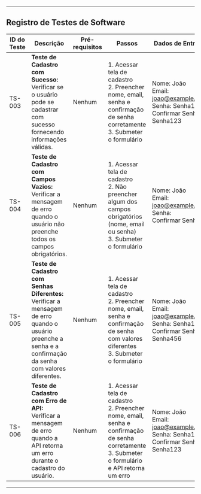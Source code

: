 

---

## Registro de Testes de Software

| ID do Teste | Descrição                         | Pré-requisitos | Passos                      | Dados de Entrada        | Resultado Esperado       | Resultado Obtido | Status | Observações |
|-------------|-----------------------------------|----------------|-----------------------------|-------------------------|--------------------------|------------------|--------|-------------|
| TS-003      | **Teste de Cadastro com Sucesso:** Verificar se o usuário pode se cadastrar com sucesso fornecendo informações válidas. | Nenhum         | 1. Acessar tela de cadastro<br>2. Preencher nome, email, senha e confirmação de senha corretamente<br>3. Submeter o formulário | Nome: João<br>Email: joao@example.com<br>Senha: Senha123<br>Confirmar Senha: Senha123 | Cadastro bem-sucedido e exibição de mensagem de sucesso | Sucesso          | Passou | N/A         |
| TS-004      | **Teste de Cadastro com Campos Vazios:** Verificar a mensagem de erro quando o usuário não preenche todos os campos obrigatórios. | Nenhum         | 1. Acessar tela de cadastro<br>2. Não preencher algum dos campos obrigatórios (nome, email ou senha)<br>3. Submeter o formulário | Nome: João<br>Email: joao@example.com<br>Senha: <br>Confirmar Senha: | Exibição de mensagem de erro "Preencha todos os campos!" | Sucesso          | Passou | N/A         |
| TS-005      | **Teste de Cadastro com Senhas Diferentes:** Verificar a mensagem de erro quando o usuário preenche a senha e a confirmação da senha com valores diferentes. | Nenhum         | 1. Acessar tela de cadastro<br>2. Preencher nome, email, senha e confirmação de senha com valores diferentes<br>3. Submeter o formulário | Nome: João<br>Email: joao@example.com<br>Senha: Senha123<br>Confirmar Senha: Senha456 | Exibição de mensagem de erro "Senha diferente da digitada." | Sucesso          | Passou | N/A         |
| TS-006      | **Teste de Cadastro com Erro de API:** Verificar a mensagem de erro quando a API retorna um erro durante o cadastro do usuário. | Nenhum         | 1. Acessar tela de cadastro<br>2. Preencher nome, email, senha e confirmação de senha corretamente<br>3. Submeter o formulário e API retorna um erro | Nome: João<br>Email: joao@example.com<br>Senha: Senha123<br>Confirmar Senha: Senha123 | Exibição de mensagem de erro "Não foi possivel cadastrar." | Sucesso          | Passou | Simular erro na API para teste |

---
